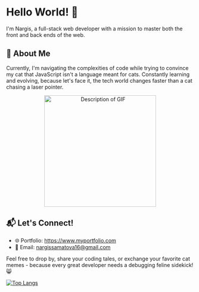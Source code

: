 # Hello World! 👋

I'm Nargis, a full-stack web developer with a mission to master both the front and back ends of the web.

## 🚀 About Me

Currently, I'm navigating the complexities of code while trying to convince my cat that JavaScript isn't a language meant for cats.
Constantly learning and evolving, because let's face it, the tech world changes faster than a cat chasing a laser pointer.

<p align="center">
  <a href="https://giphy.com/gifs/cat-kitten-computer-3oKIPnAiaMCws8nOsE">
    <img src="https://media.giphy.com/media/3oKIPnAiaMCws8nOsE/giphy.gif" alt="Description of GIF" width="300" height="300">
  </a>
</p>


## 📬 Let's Connect!
- 🌐 Portfolio: https://www.myportfolio.com
- 📧 Email: nargissamatova16@gmail.com

Feel free to drop by, share your coding tales, or exchange your favorite cat memes - because every great developer needs a debugging feline sidekick! 😸
  
[![Top Langs](https://github-readme-stats.vercel.app/api/top-langs/?username=Nargissamatova&layout=donut)](https://github.com/Nargissamatova/github-readme-stats)

